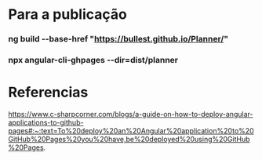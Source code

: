 # Para a publicação

### ng build --base-href "https://bullest.github.io/Planner/"
### npx angular-cli-ghpages --dir=dist/planner


# Referencias 
https://www.c-sharpcorner.com/blogs/a-guide-on-how-to-deploy-angular-applications-to-github-pages#:~:text=To%20deploy%20an%20Angular%20application%20to%20GitHub%20Pages%20you%20have,be%20deployed%20using%20GitHub%20Pages.
